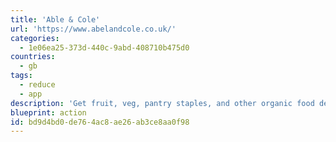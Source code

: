 ```yaml
---
title: 'Able & Cole'
url: 'https://www.abelandcole.co.uk/'
categories:
  - 1e06ea25-373d-440c-9abd-408710b475d0
countries:
  - gb
tags:
  - reduce
  - app
description: 'Get fruit, veg, pantry staples, and other organic food delivered in returnable, reusable, recyclable packaging. Seasonal boxes of veg so its not traveling around the world, sustainably sourced fish, they''ve even got beer.'
blueprint: action
id: bd9d4bd0-de76-4ac8-ae26-ab3ce8aa0f98
---
```


